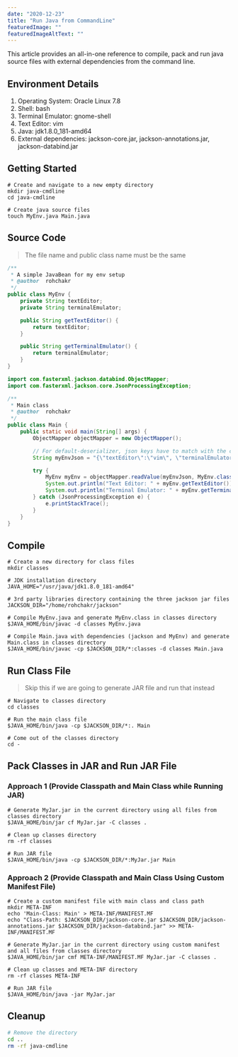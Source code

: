 ```yaml
---
date: "2020-12-23"
title: "Run Java from CommandLine"
featuredImage: ""
featuredImageAltText: ""
---
```


This article provides an all-in-one reference to compile, pack and run java source files with external dependencies from the command line.

## Environment Details

1. Operating System: Oracle Linux 7.8
2. Shell: bash
3. Terminal Emulator: gnome-shell
4. Text Editor: vim
5. Java: jdk1.8.0_181-amd64
6. External dependencies: jackson-core.jar, jackson-annotations.jar, jackson-databind.jar

## Getting Started

```shell
# Create and navigate to a new empty directory
mkdir java-cmdline
cd java-cmdline

# Create java source files
touch MyEnv.java Main.java
```

## Source Code

> The file name and public class name must be the same

```java
/**
 * A simple JavaBean for my env setup
 * @author	rohchakr
 */
public class MyEnv {
	private String textEditor;
	private String terminalEmulator;

	public String getTextEditor() {
		return textEditor;
	}

	public String getTerminalEmulator() {
		return terminalEmulator;
	}
}
```

```java
import com.fasterxml.jackson.databind.ObjectMapper;
import com.fasterxml.jackson.core.JsonProcessingException;

/**
 * Main class
 * @author	rohchakr
 */
public class Main {
	public static void main(String[] args) {
		ObjectMapper objectMapper = new ObjectMapper();

		// For default-deserializer, json keys have to match with the class instance variables
		String myEnvJson = "{\"textEditor\":\"vim\", \"terminalEmulator\":\"gnome-terminal\"}";

		try {
			MyEnv myEnv = objectMapper.readValue(myEnvJson, MyEnv.class);
			System.out.println("Text Editor: " + myEnv.getTextEditor());
			System.out.println("Terminal Emulator: " + myEnv.getTerminalEmulator());
		} catch (JsonProcessingException e) {
			e.printStackTrace();
		}
	}
}
```

## Compile

```shell
# Create a new directory for class files
mkdir classes

# JDK installation directory
JAVA_HOME="/usr/java/jdk1.8.0_181-amd64"

# 3rd party libraries directory containing the three jackson jar files
JACKSON_DIR="/home/rohchakr/jackson"

# Compile MyEnv.java and generate MyEnv.class in classes directory
$JAVA_HOME/bin/javac -d classes MyEnv.java

# Compile Main.java with dependencies (jackson and MyEnv) and generate Main.class in classes directory
$JAVA_HOME/bin/javac -cp $JACKSON_DIR/*:classes -d classes Main.java
```

## Run Class File

> Skip this if we are going to generate JAR file and run that instead

```shell
# Navigate to classes directory
cd classes

# Run the main class file
$JAVA_HOME/bin/java -cp $JACKSON_DIR/*:. Main

# Come out of the classes directory
cd -
```

## Pack Classes in JAR and Run JAR File

### Approach 1 (Provide Classpath and Main Class while Running JAR)

```shell
# Generate MyJar.jar in the current directory using all files from classes directory
$JAVA_HOME/bin/jar cf MyJar.jar -C classes .

# Clean up classes directory
rm -rf classes

# Run JAR file
$JAVA_HOME/bin/java -cp $JACKSON_DIR/*:MyJar.jar Main
```

### Approach 2 (Provide Classpath and Main Class Using Custom Manifest File)

```shell
# Create a custom manifest file with main class and class path
mkdir META-INF
echo 'Main-Class: Main' > META-INF/MANIFEST.MF
echo "Class-Path: $JACKSON_DIR/jackson-core.jar $JACKSON_DIR/jackson-annotations.jar $JACKSON_DIR/jackson-databind.jar" >> META-INF/MANIFEST.MF

# Generate MyJar.jar in the current directory using custom manifest and all files from classes directory
$JAVA_HOME/bin/jar cmf META-INF/MANIFEST.MF MyJar.jar -C classes .

# Clean up classes and META-INF directory
rm -rf classes META-INF

# Run JAR file
$JAVA_HOME/bin/java -jar MyJar.jar
```

## Cleanup

```bash
# Remove the directory
cd ..
rm -rf java-cmdline
```